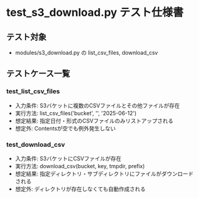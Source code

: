 # test_s3_download.py テスト仕様書

## テスト対象
- modules/s3_download.py の list_csv_files, download_csv

## テストケース一覧

### test_list_csv_files
- 入力条件: S3バケットに複数のCSVファイルとその他ファイルが存在
- 実行方法: list_csv_files('bucket', '', '2025-06-12')
- 想定結果: 指定日付・形式のCSVファイルのみリストアップされる
- 想定外: Contentsが空でも例外発生しない

### test_download_csv
- 入力条件: S3バケットにCSVファイルが存在
- 実行方法: download_csv(bucket, key, tmpdir, prefix)
- 想定結果: 指定ディレクトリ・サブディレクトリにファイルがダウンロードされる
- 想定外: ディレクトリが存在しなくても自動作成される


